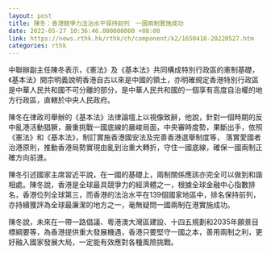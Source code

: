 ```yaml
---
layout: post
title: 陳冬：香港競爭力法治水平保持前列　一國兩制實施成功
date: 2022-05-27 10:36:46.000000000 +08:00
link: https://news.rthk.hk/rthk/ch/component/k2/1650418-20220527.htm
categories: rthk
---
```


中聯辦副主任陳冬表示，《憲法》及《基本法》共同構成特別行政區的憲制基礎，《基本法》開宗明義說明香港自古以來是中國的領土，亦明確規定香港特別行政區是中華人民共和國不可分離的部分，是中華人民共和國的一個享有高度自治權的地方行政區，直轄於中央人民政府。

陳冬在律政司舉辦的《基本法》法律論壇上以視像致辭，他說，針對一個時期的反中亂港活動猖獗，嚴重挑戰一國底線的嚴峻局面，中央審時度勢，果斷出手，依照《憲法》和《基本法》，制訂實施香港國安法及完善香港選舉制度等， 落實愛國者治港原則，推動香港局勢實現由亂到治重大轉折，守住一國底線，確保一國兩制正確方向前進。

陳冬引述國家主席習近平說，在一國的基礎上，兩制關係應該亦完全可以做到和諧相處。陳冬說，香港是全球最具競爭力的經濟體之一，根據全球金融中心指數排名，香港位列全球第三，而香港的法治水平在139個國家地區中，排名保持前列，亦持續獲評為全球最廉潔的地方之一，毫無疑問一國兩制在港實施成功。

陳冬說，未來在一帶一路倡議、粵港澳大灣區建設、十四五規劃和2035年願景目標綱要等，為香港提供重大發展機遇，香港只要堅守一國之本，善用兩制之利，更好融入國家發展大局，一定能有效應對各種風險挑戰。
